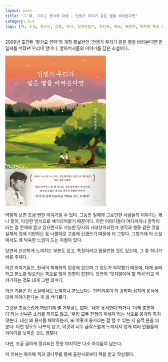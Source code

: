 ```yaml
---
layout: post
title: "그 때, 그리고 용서에 대해 - 언젠가 우리가 같은 별을 바라본다면"
category: 도서
tags: [책, 소설, 청소년, 성장, 역사, 일제강점기, 차인표, 제딧, 해결책, 북카페 책과 콩나무, 서평]
---
```


2009년 출간된 '잘가요 언덕'의 개정 증보판인
'언젠가 우리가 같은 별을 바라본다면'은
일제를 버텨낸 우리네 할머니, 할아버지들의 이야기를 담은 소설이다.

![표지](/images/if-someday-we-look-at-the-same-star-book-h480.jpg)

어떻게 보면 조금 뻔한 이야기일 수 있다.
그동안 일제와 그로인한 사람들의 이야기는
꽤나 많이, 다양한 방식으로 얘기되어왔기 때문이다.
이런 이야기들이 어디까지나 창작이라는 걸 전제에 깔고 있으면서도
가능한 당시의 시대상이라던가 생각과 행동 같은 것을 실제의 것에 기반하는 등
나름대로 고증에 신경쓰기 때문에 더 그렇다.
그렇기에 이 소설에서도 꽤 익숙한 느낌이 드는 지점이 있다.

당연히 신선하게 느껴지는 부분도 있고,
특징이라고 꼽을만한 것도 있는데,
그 중 하나가 바로 주제다.

이런 이야기들은, 한국이 피해자의 입장에 있으며 그 정도가 악락했기 때문에,
대게 슬퍼하고 분노를 일으키는 쪽으로 많이 방향이 잡힌다.
당연히 '잊지말아야 할 역사'라고 이야기하는 것도 대게 그런 의미다.

이런 기본은 이 소설에서도 느껴지나
분노보다는 안타까움이 더 강하며
심지어 용서에 대해 이야기한다는 게 꽤 색다르다.

그것을 조심스럽게 꺼냈기에 별 거부감도 없다.
'내가 용서한다'라거나 '이제 충분하다'라는 섣부른 소리를 하지도 않고,
'우리 모두 전쟁의 피해자'라는 식으로 뭉개려 하지 않는다.
대신 왜 용서를 해야하는지, 또 어떻게 용서라는 걸 할 수 있는 지 슬쩍 운을 띄운다.
이런 정도도 나쁘지 않고,
이것이 너무 급작스럽게 느껴지지 않게 여러 인물들의 이야기를 보여준 것도 괜찮다.

다만, 조금 급하게 정리되는 듯한 마지막은 다소 아쉬움이 남는다.



<div class="im im-info">
이 리뷰는 북카페 책과 콩나무를 통해 출판사로부터 책을 받고 작성했다.
</div>
